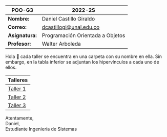 
| POO-G3 | 2022-2S |
| --- | --- |
| **Nombre:** | Daniel Castillo Giraldo  |
| **Correo:** | dcastillogi@unal.edu.co |
| **Asignatura:** | Programación Orientada a Objetos |
| **Profesor:** | Walter Arboleda |

Hola 👋 cada taller se encuentra en una carpeta con su nombre en ella. Sin embargo, en la tabla inferior se adjuntan los hipervínculos a cada uno de ellos.

| Talleres |
| --- |
| [Taller 1](https://github.com/danielcgiraldo/POO_Talleres) |
| [Taller 2](https://github.com/danielcgiraldo/POO_Talleres) |
| [Taller 3](https://github.com/danielcgiraldo/POO_Talleres) |

Atentamente,\
Daniel,\
Estudiante Ingeniería de Sistemas